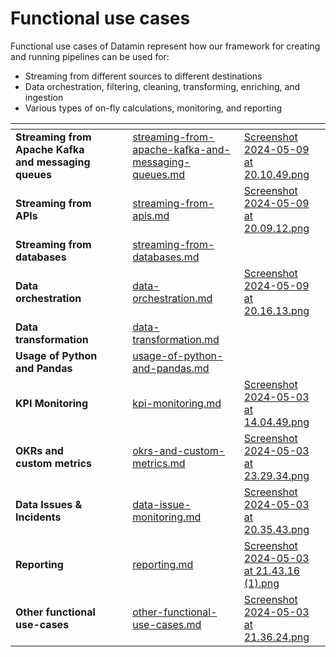 # Functional use cases

Functional use cases of Datamin represent how our framework for creating and running pipelines can be used for:

* Streaming from different sources to different destinations
* Data orchestration, filtering, cleaning, transforming, enriching, and ingestion
* Various types of on-fly calculations, monitoring, and reporting

<table data-view="cards"><thead><tr><th></th><th data-hidden></th><th data-hidden></th><th data-hidden data-card-target data-type="content-ref"></th><th data-hidden data-card-cover data-type="files"></th></tr></thead><tbody><tr><td><strong>Streaming from Apache Kafka and messaging queues</strong></td><td></td><td></td><td><a href="streaming-from-apache-kafka-and-messaging-queues.md">streaming-from-apache-kafka-and-messaging-queues.md</a></td><td><a href="../../.gitbook/assets/Screenshot 2024-05-09 at 20.10.49.png">Screenshot 2024-05-09 at 20.10.49.png</a></td></tr><tr><td><strong>Streaming from APIs</strong></td><td></td><td></td><td><a href="streaming-from-apis.md">streaming-from-apis.md</a></td><td><a href="../../.gitbook/assets/Screenshot 2024-05-09 at 20.09.12.png">Screenshot 2024-05-09 at 20.09.12.png</a></td></tr><tr><td><strong>Streaming from databases</strong></td><td></td><td></td><td><a href="streaming-from-databases.md">streaming-from-databases.md</a></td><td></td></tr><tr><td><strong>Data orchestration</strong></td><td></td><td></td><td><a href="data-orchestration.md">data-orchestration.md</a></td><td><a href="../../.gitbook/assets/Screenshot 2024-05-09 at 20.16.13.png">Screenshot 2024-05-09 at 20.16.13.png</a></td></tr><tr><td><strong>Data transformation</strong></td><td></td><td></td><td><a href="data-transformation.md">data-transformation.md</a></td><td></td></tr><tr><td><strong>Usage of Python and Pandas</strong></td><td></td><td></td><td><a href="usage-of-python-and-pandas.md">usage-of-python-and-pandas.md</a></td><td></td></tr><tr><td><strong>KPI Monitoring</strong></td><td></td><td></td><td><a href="kpi-monitoring.md">kpi-monitoring.md</a></td><td><a href="../../.gitbook/assets/Screenshot 2024-05-03 at 14.04.49.png">Screenshot 2024-05-03 at 14.04.49.png</a></td></tr><tr><td><strong>OKRs and custom metrics</strong></td><td></td><td></td><td><a href="okrs-and-custom-metrics.md">okrs-and-custom-metrics.md</a></td><td><a href="../../.gitbook/assets/Screenshot 2024-05-03 at 23.29.34.png">Screenshot 2024-05-03 at 23.29.34.png</a></td></tr><tr><td><strong>Data Issues &#x26; Incidents</strong></td><td></td><td></td><td><a href="data-issue-monitoring.md">data-issue-monitoring.md</a></td><td><a href="../../.gitbook/assets/Screenshot 2024-05-03 at 20.35.43.png">Screenshot 2024-05-03 at 20.35.43.png</a></td></tr><tr><td><strong>Reporting</strong></td><td></td><td></td><td><a href="reporting.md">reporting.md</a></td><td><a href="../../.gitbook/assets/Screenshot 2024-05-03 at 21.43.16 (1).png">Screenshot 2024-05-03 at 21.43.16 (1).png</a></td></tr><tr><td><strong>Other functional use-cases</strong></td><td></td><td></td><td><a href="other-functional-use-cases.md">other-functional-use-cases.md</a></td><td><a href="../../.gitbook/assets/Screenshot 2024-05-03 at 21.36.24.png">Screenshot 2024-05-03 at 21.36.24.png</a></td></tr></tbody></table>
